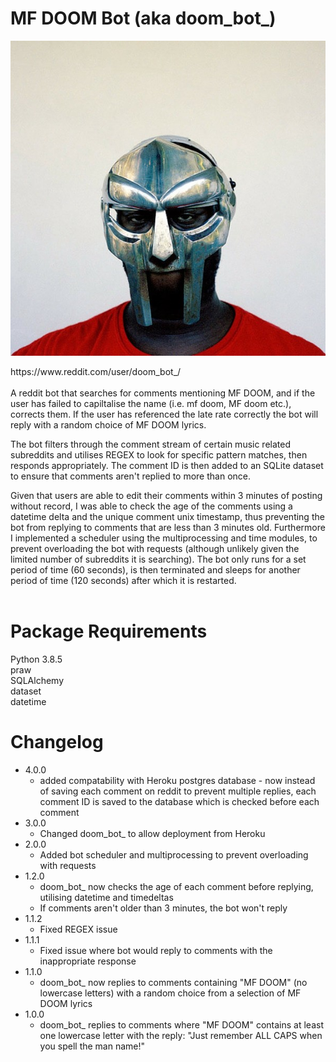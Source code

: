# MF DOOM Bot (aka doom_bot_)

<p align="center">
  <img src="https://github.com/rob-field/doom_bot_/blob/master/DOOM.jpeg" />
</p>
https://www.reddit.com/user/doom_bot_/  <br></br>
A reddit bot that searches for comments mentioning MF DOOM, and if the user has failed to capiltalise the name (i.e. mf doom, MF doom etc.), corrects them.
If the user has referenced the late rate correctly the bot will reply with a random choice of MF DOOM lyrics.  

The bot filters through the comment stream of certain music related subreddits and utilises REGEX to look for specific pattern matches, then responds appropriately. The comment ID is then added to an SQLite dataset to ensure that comments aren't replied to more than once.

Given that users are able to edit their comments within 3 minutes of posting without record, I was able to check the  age of the comments using a datetime delta and the unique comment unix timestamp, thus preventing the bot from replying to comments that are less than 3 minutes old. Furthermore I implemented a scheduler using the multiprocessing and time modules, to prevent overloading the bot with requests (although unlikely given the limited number of subreddits it is searching). The bot only runs for a set period of time (60 seconds), is then terminated and sleeps for another period of time (120 seconds) after which it is restarted. 
<br></br>

# Package Requirements
Python 3.8.5  
praw  
SQLAlchemy  
dataset  
datetime  


# Changelog
- 4.0.0
  - added compatability with Heroku postgres database - now instead of saving each comment on reddit to prevent multiple replies, each comment ID is saved to the database which is checked before each comment
- 3.0.0 
  - Changed doom_bot_ to allow deployment from Heroku
- 2.0.0
  - Added bot scheduler and multiprocessing to prevent overloading with requests
- 1.2.0 
  - doom_bot_ now checks the age of each comment before replying, utilising datetime and timedeltas
  - If comments aren't older than 3 minutes, the bot won't reply
- 1.1.2
  - Fixed REGEX issue
- 1.1.1
  - Fixed issue where bot would reply to comments with the inappropriate response
- 1.1.0
  - doom_bot_ now replies to comments containing "MF DOOM" (no lowercase letters) with a random choice from a selection of MF DOOM lyrics
- 1.0.0 
  - doom_bot_ replies to comments where "MF DOOM" contains at least one lowercase letter with the reply: "Just remember ALL CAPS when you spell the man name!"
